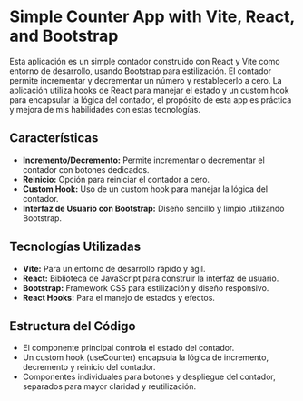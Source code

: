 # Simple Counter App with Vite, React, and Bootstrap

Esta aplicación es un simple contador construido con React y Vite como entorno de desarrollo, usando Bootstrap para estilización. El contador permite incrementar y decrementar un número y restablecerlo a cero. La aplicación utiliza hooks de React para manejar el estado y un custom hook para encapsular la lógica del contador, el propósito de esta app es práctica y mejora de mis habilidades con estas tecnologías.

## Características

-   **Incremento/Decremento:** Permite incrementar o decrementar el contador con botones dedicados.
-   **Reinicio:** Opción para reiniciar el contador a cero.
-   **Custom Hook:** Uso de un custom hook para manejar la lógica del contador.
-   **Interfaz de Usuario con Bootstrap:** Diseño sencillo y limpio utilizando Bootstrap.

## Tecnologías Utilizadas

-   **Vite:** Para un entorno de desarrollo rápido y ágil.
-   **React:** Biblioteca de JavaScript para construir la interfaz de usuario.
-   **Bootstrap:** Framework CSS para estilización y diseño responsivo.
-   **React Hooks:** Para el manejo de estados y efectos.

## Estructura del Código

-   El componente principal controla el estado del contador.
-   Un custom hook (useCounter) encapsula la lógica de incremento, decremento y reinicio del contador.
-   Componentes individuales para botones y despliegue del contador, separados para mayor claridad y reutilización.
